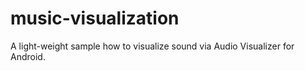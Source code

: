 # music-visualization
A light-weight sample how to visualize sound via Audio Visualizer for Android.
